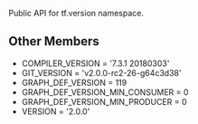 Public API for tf.version namespace.
## Other Members
- COMPILER_VERSION = '7.3.1 20180303'
- GIT_VERSION = 'v2.0.0-rc2-26-g64c3d38'
- GRAPH_DEF_VERSION = 119
- GRAPH_DEF_VERSION_MIN_CONSUMER = 0
- GRAPH_DEF_VERSION_MIN_PRODUCER = 0
- VERSION = '2.0.0'
